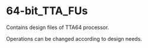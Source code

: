 # 64-bit_TTA_FUs
Contains design files of TTA64 processor.

Operations can be changed according to design needs.
